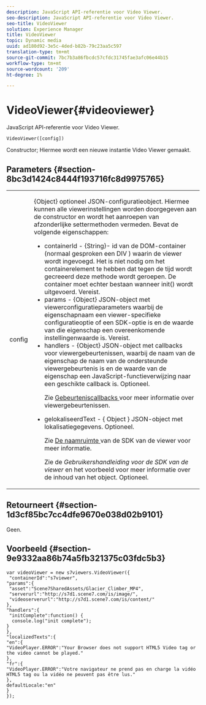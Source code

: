 ```yaml
---
description: JavaScript API-referentie voor Video Viewer.
seo-description: JavaScript API-referentie voor Video Viewer.
seo-title: VideoViewer
solution: Experience Manager
title: VideoViewer
topic: Dynamic media
uuid: ad180d92-3e5c-4ded-b82b-79c23aa5c597
translation-type: tm+mt
source-git-commit: 7bc7b3a86fbcdc57cfdc31745fae3afc06e44b15
workflow-type: tm+mt
source-wordcount: '209'
ht-degree: 1%

---
```



# VideoViewer{#videoviewer}

JavaScript API-referentie voor Video Viewer.

`VideoViewer([config])`

Constructor; Hiermee wordt een nieuwe instantie Video Viewer gemaakt.

## Parameters {#section-8bc3d1424c8444f193716fc8d9975765}

<table id="table_896DFF34A68A403DB93A6D597461A573"> 
 <tbody> 
  <tr> 
   <td colname="col1"> <p> <span class="codeph"> <span class="varname"> config  </span> </span> </p> </td> 
   <td colname="col2"> <p> <span class="codeph"> {Object}  </span> optioneel JSON-configuratieobject. Hiermee kunnen alle viewerinstellingen worden doorgegeven aan de constructor en wordt het aanroepen van afzonderlijke settermethoden vermeden. Bevat de volgende eigenschappen: </p> <p> 
     <ul id="ul_266C711E8E75471E90C15F39A96A142F"> 
      <li id="li_71857BBD652243A094E936C2C8EA9702"> <span class="codeph"> containerId  </span> -  <span class="codeph"> {String}- </span> id van de DOM-container (normaal gesproken een  <span class="codeph"> DIV  </span>) waarin de viewer wordt ingevoegd. Het is niet nodig om het containerelement te hebben dat tegen de tijd wordt gecreeerd deze methode wordt geroepen. De container moet echter bestaan wanneer <span class="codeph"> init() </span> wordt uitgevoerd. Vereist. </li> 
      <li id="li_3D28979F04274AC9B507B33D4275FC3A"> <span class="codeph"> params  </span> -  <span class="codeph"> {Object}  </span> JSON-object met viewerconfiguratieparameters waarbij de eigenschapnaam een viewer-specifieke configuratieoptie of een SDK-optie is en de waarde van die eigenschap een overeenkomende instellingenwaarde is. Vereist. </li> 
      <li id="li_A40AC2167575415FB3383D070E27B9AB"> <span class="codeph"> handlers  </span> -  <span class="codeph"> {Object}  </span> JSON-object met callbacks voor viewergebeurtenissen, waarbij de naam van de eigenschap de naam van de ondersteunde viewergebeurtenis is en de waarde van de eigenschap een JavaScript-functieverwijzing naar een geschikte callback is. Optioneel. <p>Zie <a href="../../../c-html5-s7-aem-asset-viewers/c-html5-video-reference/c-html5-video-viewer-20-event-callbacks.md#concept-ebe5a4c1853d4912a919d86df35c1f6d" format="dita" scope="local"> Gebeurteniscallbacks </a> voor meer informatie over viewergebeurtenissen. </p> </li> 
      <li id="li_D344288C9B584E569F7BF92D960F9DF8"> <p> <span class="codeph"> gelokaliseerdText  </span> - { <span class="codeph"> Object  </span>} JSON-object met lokalisatiegegevens. Optioneel. </p> <p>Zie <a href="../../../c-html5-s7-aem-asset-viewers/c-html5-video-reference/r-html5-video-viewer-20-namespace.md#concept-679bfabb3e3e4c12a285c4e9c4144153" format="dita" scope="local"> De naamruimte </a> van de SDK van de viewer voor meer informatie. </p> <p>Zie de <i>Gebruikershandleiding voor de SDK van de viewer</i> en het voorbeeld voor meer informatie over de inhoud van het object. Optioneel. </p> </li> 
     </ul> </p> </td> 
  </tr> 
 </tbody> 
</table>

## Retourneert {#section-1d3cf85bc7cc4dfe9670e038d02b9101}

Geen.

## Voorbeeld {#section-9e9332aa86b74a5fb321375c03fdc5b3}

```
var videoViewer = new s7viewers.VideoViewer({ 
 "containerId":"s7viewer", 
"params":{ 
 "asset":"Scene7SharedAssets/Glacier_Climber_MP4", 
 "serverurl":"http://s7d1.scene7.com/is/image/", 
 "videoserverurl":"http://s7d1.scene7.com/is/content/" 
}, 
"handlers":{ 
 "initComplete":function() { 
  console.log("init complete"); 
} 
}, 
"localizedTexts":{ 
"en":{ 
"VideoPlayer.ERROR":"Your Browser does not support HTML5 Video tag or the video cannot be played." 
}, 
"fr":{ 
"VideoPlayer.ERROR":"Votre navigateur ne prend pas en charge la vidéo HTML5 tag ou la vidéo ne peuvent pas être lus." 
}, 
defaultLocale:"en" 
} 
});
```

